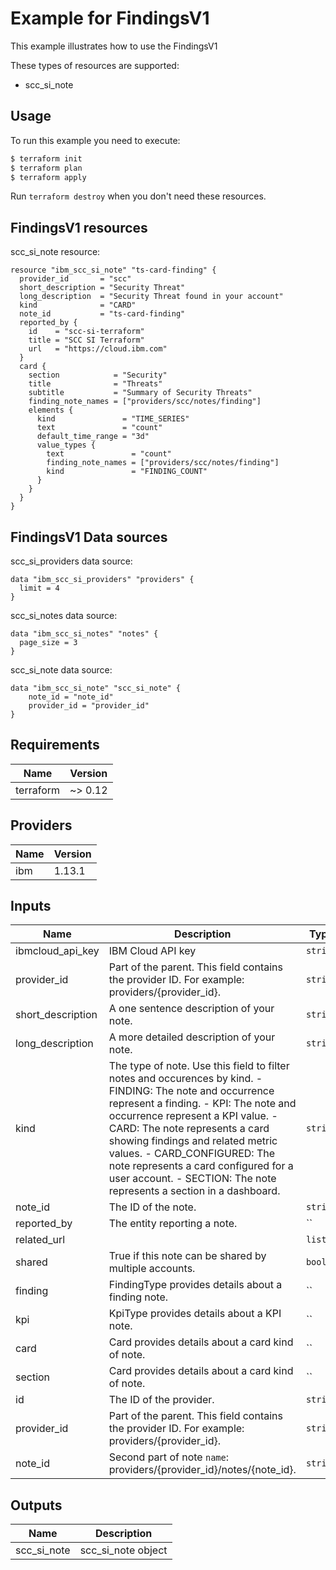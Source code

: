# Example for FindingsV1

This example illustrates how to use the FindingsV1

These types of resources are supported:

* scc_si_note

## Usage

To run this example you need to execute:

```bash
$ terraform init
$ terraform plan
$ terraform apply
```

Run `terraform destroy` when you don't need these resources.


## FindingsV1 resources

scc_si_note resource:

```hcl
resource "ibm_scc_si_note" "ts-card-finding" {
  provider_id       = "scc"
  short_description = "Security Threat"
  long_description  = "Security Threat found in your account"
  kind              = "CARD"
  note_id           = "ts-card-finding"
  reported_by {
    id    = "scc-si-terraform"
    title = "SCC SI Terraform"
    url   = "https://cloud.ibm.com"
  }
  card {
    section            = "Security"
    title              = "Threats"
    subtitle           = "Summary of Security Threats"
    finding_note_names = ["providers/scc/notes/finding"]
    elements {
      kind               = "TIME_SERIES"
      text               = "count"
      default_time_range = "3d"
      value_types {
        text               = "count"
        finding_note_names = ["providers/scc/notes/finding"]
        kind               = "FINDING_COUNT"
      }
    }
  }
}
```

## FindingsV1 Data sources

scc_si_providers data source:

```hcl
data "ibm_scc_si_providers" "providers" {
  limit = 4
}
```
scc_si_notes data source:

```hcl
data "ibm_scc_si_notes" "notes" {
  page_size = 3
}
```
scc_si_note data source:

```hcl
data "ibm_scc_si_note" "scc_si_note" {
	note_id = "note_id"
	provider_id = "provider_id"
}
```

## Requirements

| Name | Version |
|------|---------|
| terraform | ~> 0.12 |

## Providers

| Name | Version |
|------|---------|
| ibm | 1.13.1 |

## Inputs

| Name | Description | Type | Required |
|------|-------------|------|---------|
| ibmcloud\_api\_key | IBM Cloud API key | `string` | true |
| provider_id | Part of the parent. This field contains the provider ID. For example: providers/{provider_id}. | `string` | true |
| short_description | A one sentence description of your note. | `string` | true |
| long_description | A more detailed description of your note. | `string` | true |
| kind | The type of note. Use this field to filter notes and occurences by kind. - FINDING&#58; The note and occurrence represent a finding. - KPI&#58; The note and occurrence represent a KPI value. - CARD&#58; The note represents a card showing findings and related metric values. - CARD_CONFIGURED&#58; The note represents a card configured for a user account. - SECTION&#58; The note represents a section in a dashboard. | `string` | true |
| note_id | The ID of the note. | `string` | true |
| reported_by | The entity reporting a note. | `` | true |
| related_url |  | `list()` | false |
| shared | True if this note can be shared by multiple accounts. | `bool` | false |
| finding | FindingType provides details about a finding note. | `` | false |
| kpi | KpiType provides details about a KPI note. | `` | false |
| card | Card provides details about a card kind of note. | `` | false |
| section | Card provides details about a card kind of note. | `` | false |
| id | The ID of the provider. | `string` | false |
| provider_id | Part of the parent. This field contains the provider ID. For example: providers/{provider_id}. | `string` | true |
| note_id | Second part of note `name`: providers/{provider_id}/notes/{note_id}. | `string` | true |

## Outputs

| Name | Description |
|------|-------------|
| scc_si_note | scc_si_note object |
